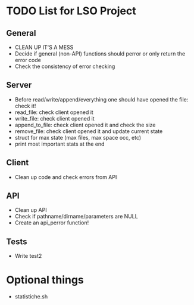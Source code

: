 # TODO List for LSO Project

## General
- CLEAN UP IT'S A MESS
- Decide if general (non-API) functions should perror or only return the error code
- Check the consistency of error checking

## Server
- Before read/write/append/everything one should have opened the file: check it!
- read_file: check client opened it
- write_file: check client opened it
- append_to_file: check client opened it and check the size
- remove_file: check client opened it and update current state
- struct for max state (max files, max space occ, etc) 
- print most important stats at the end

## Client
- Clean up code and check errors from API

## API
- Clean up API
- Check if pathname/dirname/parameters are NULL
- Create an api_perror function!

## Tests
- Write test2

# Optional things
- statistiche.sh
